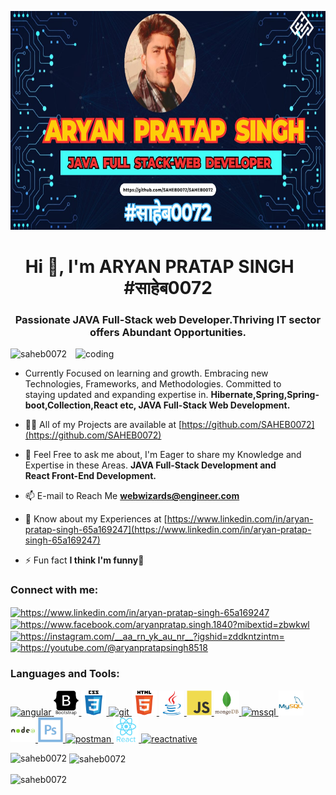 
<p align="center">
  <img src="https://github.com/SAHEB0072/SAHEB0072/blob/main/Banner.jpeg" alt="GitHub Banner" height="350px" width="1400px">
</p>
<h1 align="center"><b>Hi 👋, I'm ARYAN PRATAP SINGH</b> &nbsp;&nbsp;&nbsp; #साहेब0072</h1>
<h3 align="center">Passionate JAVA Full-Stack web Developer.Thriving IT sector offers Abundant Opportunities.</h3>

<img align="right" alt="coding" width="400px" src="https://cdn.dribbble.com/users/1162077/screenshots/3848914/programmer.gif">

<p align="left"> <img src="https://komarev.com/ghpvc/?username=saheb0072&label=Profile%20views&color=0e75b6&style=flat" alt="saheb0072" /> </p>

- Currently Focused on learning and growth. Embracing new &nbsp;&nbsp;&nbsp;&nbsp; Technologies, Frameworks, and Methodologies. Committed to &nbsp;&nbsp;&nbsp;&nbsp;&nbsp; staying updated and expanding expertise in. **Hibernate,Spring,Spring-boot,Collection,React etc, JAVA Full-Stack Web Development.**

- 👨‍💻 All of my Projects are available at [https://github.com/SAHEB0072](https://github.com/SAHEB0072)

- 💬 Feel Free to ask me about, I'm Eager to share my Knowledge and Expertise in these Areas. **JAVA Full-Stack Development and &nbsp;&nbsp;&nbsp;&nbsp;&nbsp;&nbsp;&nbsp;&nbsp;&nbsp;&nbsp;&nbsp;&nbsp;&nbsp;&nbsp; React Front-End Development.**

- 📫 E-mail to Reach Me **webwizards@engineer.com**

- 📄 Know about my Experiences at [https://www.linkedin.com/in/aryan-pratap-singh-65a169247](https://www.linkedin.com/in/aryan-pratap-singh-65a169247)

- ⚡ Fun fact **I think I'm funny🤩**

<h3 align="left">Connect with me:</h3>
<p align="left">
<a href="https://linkedin.com/in/https://www.linkedin.com/in/aryan-pratap-singh-65a169247" target="blank"><img align="center" src="https://raw.githubusercontent.com/rahuldkjain/github-profile-readme-generator/master/src/images/icons/Social/linked-in-alt.svg" alt="https://www.linkedin.com/in/aryan-pratap-singh-65a169247" height="30" width="40" /></a>
<a href="https://fb.com/https://www.facebook.com/aryanpratap.singh.1840?mibextid=zbwkwl" target="blank"><img align="center" src="https://raw.githubusercontent.com/rahuldkjain/github-profile-readme-generator/master/src/images/icons/Social/facebook.svg" alt="https://www.facebook.com/aryanpratap.singh.1840?mibextid=zbwkwl" height="30" width="40" /></a>
<a href="https://instagram.com/https://instagram.com/__aa_rn_yk_au_nr__?igshid=zddkntzintm=" target="blank"><img align="center" src="https://raw.githubusercontent.com/rahuldkjain/github-profile-readme-generator/master/src/images/icons/Social/instagram.svg" alt="https://instagram.com/__aa_rn_yk_au_nr__?igshid=zddkntzintm=" height="30" width="40" /></a>
<a href="https://www.youtube.com/c/https://youtube.com/@aryanpratapsingh8518" target="blank"><img align="center" src="https://raw.githubusercontent.com/rahuldkjain/github-profile-readme-generator/master/src/images/icons/Social/youtube.svg" alt="https://youtube.com/@aryanpratapsingh8518" height="30" width="40" /></a>
</p>

<h3 align="left">Languages and Tools:</h3>
<p align="left"> <a href="https://angular.io" target="_blank" rel="noreferrer"> <img src="https://angular.io/assets/images/logos/angular/angular.svg" alt="angular" width="40" height="40"/> </a> <a href="https://getbootstrap.com" target="_blank" rel="noreferrer"> <img src="https://raw.githubusercontent.com/devicons/devicon/master/icons/bootstrap/bootstrap-plain-wordmark.svg" alt="bootstrap" width="40" height="40"/> </a> <a href="https://www.w3schools.com/css/" target="_blank" rel="noreferrer"> <img src="https://raw.githubusercontent.com/devicons/devicon/master/icons/css3/css3-original-wordmark.svg" alt="css3" width="40" height="40"/> </a> <a href="https://git-scm.com/" target="_blank" rel="noreferrer"> <img src="https://www.vectorlogo.zone/logos/git-scm/git-scm-icon.svg" alt="git" width="40" height="40"/> </a> <a href="https://www.w3.org/html/" target="_blank" rel="noreferrer"> <img src="https://raw.githubusercontent.com/devicons/devicon/master/icons/html5/html5-original-wordmark.svg" alt="html5" width="40" height="40"/> </a> <a href="https://www.java.com" target="_blank" rel="noreferrer"> <img src="https://raw.githubusercontent.com/devicons/devicon/master/icons/java/java-original.svg" alt="java" width="40" height="40"/> </a> <a href="https://developer.mozilla.org/en-US/docs/Web/JavaScript" target="_blank" rel="noreferrer"> <img src="https://raw.githubusercontent.com/devicons/devicon/master/icons/javascript/javascript-original.svg" alt="javascript" width="40" height="40"/> </a> <a href="https://www.mongodb.com/" target="_blank" rel="noreferrer"> <img src="https://raw.githubusercontent.com/devicons/devicon/master/icons/mongodb/mongodb-original-wordmark.svg" alt="mongodb" width="40" height="40"/> </a> <a href="https://www.microsoft.com/en-us/sql-server" target="_blank" rel="noreferrer"> <img src="https://www.svgrepo.com/show/303229/microsoft-sql-server-logo.svg" alt="mssql" width="40" height="40"/> </a> <a href="https://www.mysql.com/" target="_blank" rel="noreferrer"> <img src="https://raw.githubusercontent.com/devicons/devicon/master/icons/mysql/mysql-original-wordmark.svg" alt="mysql" width="40" height="40"/> </a> <a href="https://nodejs.org" target="_blank" rel="noreferrer"> <img src="https://raw.githubusercontent.com/devicons/devicon/master/icons/nodejs/nodejs-original-wordmark.svg" alt="nodejs" width="40" height="40"/> </a> <a href="https://www.photoshop.com/en" target="_blank" rel="noreferrer"> <img src="https://raw.githubusercontent.com/devicons/devicon/master/icons/photoshop/photoshop-line.svg" alt="photoshop" width="40" height="40"/> </a> <a href="https://postman.com" target="_blank" rel="noreferrer"> <img src="https://www.vectorlogo.zone/logos/getpostman/getpostman-icon.svg" alt="postman" width="40" height="40"/> </a> <a href="https://reactjs.org/" target="_blank" rel="noreferrer"> <img src="https://raw.githubusercontent.com/devicons/devicon/master/icons/react/react-original-wordmark.svg" alt="react" width="40" height="40"/> </a> <a href="https://reactnative.dev/" target="_blank" rel="noreferrer"> <img src="https://reactnative.dev/img/header_logo.svg" alt="reactnative" width="40" height="40"/> </a> </p>

<p><img align="left" src="https://github-readme-stats.vercel.app/api/top-langs?username=saheb0072&show_icons=true&locale=en&layout=compact" alt="saheb0072" /></p>

<p>&nbsp;<img align="center" src="https://github-readme-stats.vercel.app/api?username=saheb0072&show_icons=true&locale=en" alt="saheb0072" /></p>

<p><img align="center" src="https://github-readme-streak-stats.herokuapp.com/?user=saheb0072&" alt="saheb0072" /></p>
